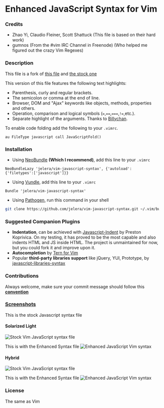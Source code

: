 # Enhanced JavaScript Syntax for Vim

### Credits
- Zhao Yi, Claudio Fleiner, Scott Shattuck (This file is based on their hard work)
- gumnos (From the #vim IRC Channel in Freenode) (Who helped me figured out the
  crazy Vim Regexes)

### Description
This file is a fork of [this file](http://www.vim.org/scripts/script.php?script_id=1491)
and [the stock one](http://fleiner.com/vim/download.html)

This version of this file features the following text highlights:

- Parenthesis, curly and regular brackets.
- The semicolon or comma at the end of line.
- Browser, DOM and "Ajax" keywords like objects, methods, properties and others.
- Operation, comparison and logical symbols (`=`,`==`,`===`,`!=`,etc.).
- Separate highlight of the arguments. Thanks to [Billychan](https://github.com/jelera/vim-javascript-syntax/commit/b03f40ff6ddf605ac146634a651632d6c1e8a50b).

To enable code folding add the following to your `.vimrc`.

```vim
au FileType javascript call JavaScriptFold()
```

### Installation
- Using [NeoBundle](https://github.com/Shougo/neobundle.vim) **(Which I recommend)**,
  add this line to your `.vimrc`

```vim
NeoBundleLazy 'jelera/vim-javascript-syntax', {'autoload':{'filetypes':['javascript']}}
```

- Using [Vundle](https://github.com/gmarik/vundle),
  add this line to your `.vimrc`

```vim
Bundle 'jelera/vim-javascript-syntax'
```

- Using [Pathogen](https://github.com/tpope/vim-pathogen),
  run this command in your shell

```bash
git clone https://github.com/jelera/vim-javascript-syntax.git ~/.vim/bundle/vim-javascript-syntax
```
### Suggested Companion Plugins
- **Indentation**, can be achieved with [Javascript-Indent](https://github.com/vim-scripts/JavaScript-Indent) by Preston Koprivica. On my testing, it has proved to be the most capable and also indents HTML and JS inside HTML.
The project is unmaintained for now, but you could fork it and improve upon it.
- **Autocompletion** by [Tern for Vim](https://github.com/marijnh/tern_for_vim)
- Popular **third-party libraries support** like jQuery, YUI, Prototype, by [javascript-libraries-syntax](https://github.com/othree/javascript-libraries-syntax.vim)

### Contributions
Always welcome, make sure your commit message should follow this
[**convention**](http://tbaggery.com/2008/04/19/a-note-about-git-commit-messages.html)

###  [Screenshots](http://imgur.com/a/7bnu3)
This is the stock Javascript syntax file
#### Solarized Light
![Stock Vim JavaScript syntax file](http://i.imgur.com/FCVLMgl.png)

This is with the Enhanced Syntax file
![Enhanced JavaScript Vim syntax](http://i.imgur.com/yGY3Cmm.png)

#### Hybrid
![Stock Vim JavaScript syntax file](http://i.imgur.com/cGb3EjH.png)

This is with the Enhanced Syntax file
![Enhanced JavaScript Vim syntax](http://i.imgur.com/cmgdlO6.png)

### License
The same as Vim
